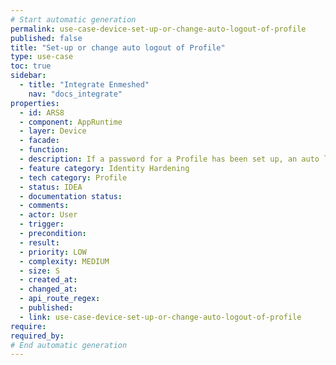 ```yaml
---
# Start automatic generation
permalink: use-case-device-set-up-or-change-auto-logout-of-profile
published: false
title: "Set-up or change auto logout of Profile"
type: use-case
toc: true
sidebar:
  - title: "Integrate Enmeshed"
    nav: "docs_integrate"
properties:
  - id: ARS8
  - component: AppRuntime
  - layer: Device
  - facade:
  - function:
  - description: If a password for a Profile has been set up, an auto logout can be enabled.
  - feature category: Identity Hardening
  - tech category: Profile
  - status: IDEA
  - documentation status:
  - comments:
  - actor: User
  - trigger:
  - precondition:
  - result:
  - priority: LOW
  - complexity: MEDIUM
  - size: S
  - created_at:
  - changed_at:
  - api_route_regex:
  - published:
  - link: use-case-device-set-up-or-change-auto-logout-of-profile
require:
required_by:
# End automatic generation
---
```

